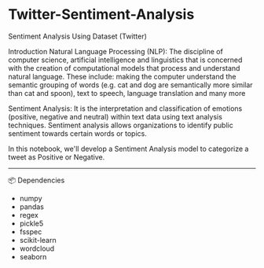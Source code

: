 # Twitter-Sentiment-Analysis
Sentiment Analysis Using Dataset (Twitter)

Introduction
Natural Language Processing (NLP): The discipline of computer science, artificial intelligence and linguistics that is concerned with the creation of computational models that process and understand natural language. These include: making the computer understand the semantic grouping of words (e.g. cat and dog are semantically more similar than cat and spoon), text to speech, language translation and many more

Sentiment Analysis: It is the interpretation and classification of emotions (positive, negative and neutral) within text data using text analysis techniques. Sentiment analysis allows organizations to identify public sentiment towards certain words or topics.

In this notebook, we'll develop a Sentiment Analysis model to categorize a tweet as Positive or Negative.

----------------------------------------------------------------------------------------------------------------------------------------------------------------------------------------------------------------------------------------
📦 Dependencies

* numpy
* pandas
* regex
* pickle5
* fsspec
* scikit-learn
* wordcloud
* seaborn

  
